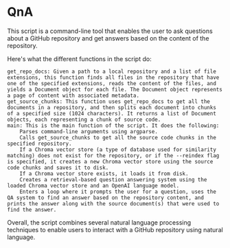 # QnA

This script is a command-line tool that enables the user to ask questions about a GitHub repository and get answers based on the content of the repository.

Here's what the different functions in the script do:

    get_repo_docs: Given a path to a local repository and a list of file extensions, this function finds all files in the repository that have one of the specified extensions, reads the content of the files, and yields a Document object for each file. The Document object represents a page of content with associated metadata.
    get_source_chunks: This function uses get_repo_docs to get all the documents in a repository, and then splits each document into chunks of a specified size (1024 characters). It returns a list of Document objects, each representing a chunk of source code.
    main: This is the main function of the script. It does the following:
        Parses command-line arguments using argparse.
        Calls get_source_chunks to get all the source code chunks in the specified repository.
        If a Chroma vector store (a type of database used for similarity matching) does not exist for the repository, or if the --reindex flag is specified, it creates a new Chroma vector store using the source code chunks and saves it to disk.
        If a Chroma vector store exists, it loads it from disk.
        Creates a retrieval-based question answering system using the loaded Chroma vector store and an OpenAI language model.
        Enters a loop where it prompts the user for a question, uses the QA system to find an answer based on the repository content, and prints the answer along with the source document(s) that were used to find the answer.

Overall, the script combines several natural language processing techniques to enable users to interact with a GitHub repository using natural language.